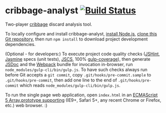 # cribbage-analyst [![Build Status](https://travis-ci.org/markafitzgerald1/cribbage-analyst.svg?branch=master)](https://travis-ci.org/markafitzgerald1/cribbage-analyst)
Two-player [cribbage](https://en.wikipedia.org/wiki/Cribbage) discard analysis tool.

To locally configure and install cribbage-analyst, [install Node.js](https://nodejs.org/en/), [clone this Git repository](https://help.github.com/articles/cloning-a-repository/), then run `npm install` to download project development dependencies.

(Optional - for developers:) To execute project code quality checks ([JSHint](http://jshint.com/), [Jasmine](http://jasmine.github.io/2.4/introduction.html) specs (unit tests), [JSCS](http://jscs.info/), 100% [gulp-coverage](https://github.com/dylanb/gulp-coverage)), then generate [JSDoc](http://usejsdoc.org/index.html) and the [Webpack](https://webpack.github.io/) bundle for invocation in-browser, run `node_modules/gulp-cli/bin/gulp.js`. To have such checks always run before Git accepts a `git commit`, copy `.git/hooks/pre-commit.sample` to `.git/hooks/pre-commit`, then add one line to the end of `.git/hooks/pre-commit` which reads `node_modules/gulp-cli/bin/gulp.js`.

To run the single page web application, open `index.html` in an [ECMAScript 5 Array.prototype supporting](http://kangax.github.io/compat-table/es5/) (IE9+, Safari 5+, any recent Chrome or Firefox, etc.) web browser. :)
